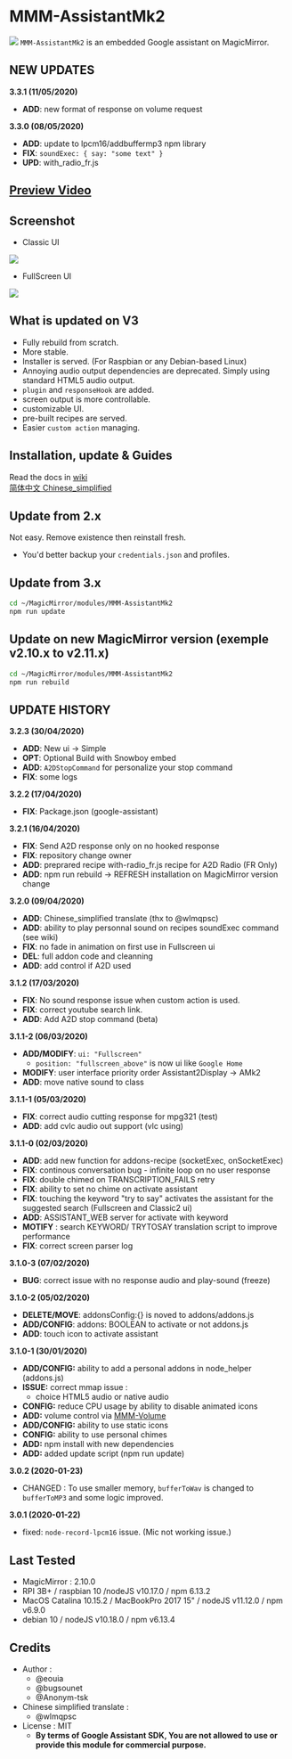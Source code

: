 # MMM-AssistantMk2
![](https://raw.githubusercontent.com/eouia/MMM-AssistantMk2/master/resources/AMk2_Big.png)
`MMM-AssistantMk2` is an embedded Google assistant on MagicMirror.

## NEW UPDATES

**3.3.1 (11/05/2020)**
 * **ADD**: new format of response on volume request

**3.3.0 (08/05/2020)**
 * **ADD**: update to lpcm16/addbuffermp3 npm library
 * **FIX**: `soundExec: { say: "some text" }`
 * **UPD**: with_radio_fr.js
 
## [**Preview Video**](https://youtu.be/e7Xg95mL8JE)

## Screenshot
- Classic UI

![](https://raw.githubusercontent.com/eouia/MMM-AssistantMk2/master/resources/previewUI.jpg)

- FullScreen UI

![](https://raw.githubusercontent.com/eouia/MMM-AssistantMk2/master/resources/previewFS.jpg)

## What is updated on V3
- Fully rebuild from scratch.
- More stable.
- Installer is served. (For Raspbian or any Debian-based Linux)
- Annoying audio output dependencies are deprecated. Simply using standard HTML5 audio output.
- `plugin` and `responseHook` are added.
- screen output is more controllable.
- customizable UI.
- pre-built recipes are served.
- Easier `custom action` managing.

## Installation, update & Guides
Read the docs in [wiki](https://github.com/eouia/MMM-AssistantMk2/wiki)<br>
[简体中文 Chinese_simplified](./translations/Chinese_simplified/README_zh-CN.md)
## Update from 2.x
Not easy. Remove existence then reinstall fresh.
- You'd better backup your `credentials.json` and profiles.

## Update from 3.x

```sh
cd ~/MagicMirror/modules/MMM-AssistantMk2
npm run update
```

## Update on new MagicMirror version (exemple v2.10.x to v2.11.x)
```sh
cd ~/MagicMirror/modules/MMM-AssistantMk2
npm run rebuild
```

## UPDATE HISTORY
**3.2.3 (30/04/2020)**
 * **ADD**: New ui -> Simple
 * **OPT**: Optional Build with Snowboy embed
 * **ADD**: `A2DStopCommand` for personalize your stop command
 * **FIX**: some logs

**3.2.2 (17/04/2020)**
 * **FIX**: Package.json (google-assistant)

**3.2.1 (16/04/2020)**
 * **FIX**: Send A2D response only on no hooked response
 * **FIX**: repository change owner
 * **ADD**: preprared recipe with-radio_fr.js recipe for A2D Radio (FR Only)
 * **ADD**: npm run rebuild -> REFRESH installation on MagicMirror version change

**3.2.0 (09/04/2020)**
 * **ADD**: Chinese_simplified translate (thx to @wlmqpsc)
 * **ADD**: ability to play personnal sound on recipes soundExec command (see wiki)
 * **FIX**: no fade in animation on first use in Fullscreen ui
 * **DEL**: full addon code and cleanning
 * **ADD**: add control if A2D used

**3.1.2 (17/03/2020)**
 * **FIX**: No sound response issue when custom action is used.
 * **FIX**: correct youtube search link.
 * **ADD**: Add A2D stop command (beta)

**3.1.1-2 (06/03/2020)**
 * **ADD/MODIFY**: `ui: "Fullscreen"`
   * `position: "fullscreen_above"` is now ui like `Google Home`
 * **MODIFY**: user interface priority order Assistant2Display -> AMk2
 * **ADD**: move native sound to class

**3.1.1-1 (05/03/2020)**
 * **FIX**: correct audio cutting response for mpg321 (test)
 * **ADD**: add cvlc audio out support (vlc using)

**3.1.1-0 (02/03/2020)**
 * **ADD**: add new function for addons-recipe (socketExec, onSocketExec)
 * **FIX**: continous conversation bug - infinite loop on no user response
 * **FIX**: double chimed on TRANSCRIPTION_FAILS retry
 * **FIX**: ability to set no chime on activate assistant
 * **FIX**: touching the keyword "try to say" activates the assistant for the suggested search (Fullscreen and Classic2 ui)
 * **ADD**: ASSISTANT_WEB server for activate with keyword
 * **MOTIFY** : search KEYWORD/ TRYTOSAY translation script to improve performance
 * **FIX**: correct screen parser log

**3.1.0-3 (07/02/2020)**
 * **BUG**: correct issue with no response audio and play-sound (freeze)

**3.1.0-2 (05/02/2020)**
 * **DELETE/MOVE**: addonsConfig:{} is noved to addons/addons.js
 * **ADD/CONFIG**: addons: BOOLEAN to activate or not addons.js
 * **ADD**: touch icon to activate assistant

**3.1.0-1 (30/01/2020)**
  * **ADD/CONFIG:** ability to add a personal addons in node_helper (addons.js)
  * **ISSUE:** correct mmap issue :
    * choice HTML5 audio or native audio
  * **CONFIG:** reduce CPU usage by ability to disable animated icons
  * **ADD:** volume control via [MMM-Volume](https://github.com/eouia/MMM-Volume)
  * **ADD/CONFIG:** ability to use static icons
  * **CONFIG:** ability to use personal chimes
  * **ADD:** npm install with new dependencies
  * **ADD:** added update script (npm run update)

**3.0.2 (2020-01-23)**
- CHANGED : To use smaller memory, `bufferToWav` is changed to `bufferToMP3` and some logic improved.

**3.0.1 (2020-01-22)**
- fixed: `node-record-lpcm16` issue. (Mic not working issue.)


## Last Tested
- MagicMirror : 2.10.0
- RPI 3B+ / raspbian 10 /nodeJS v10.17.0 / npm 6.13.2
- MacOS Catalina 10.15.2 / MacBookPro 2017 15" / nodeJS v11.12.0 / npm v6.9.0
- debian 10 / nodeJS v10.18.0 / npm v6.13.4

## Credits
- Author :
  - @eouia
  - @bugsounet
  - @Anonym-tsk
- Chinese simplified translate :
  - @wlmqpsc
- License : MIT
  - **By terms of Google Assistant SDK, You are not allowed to use or provide this module for commercial purpose.**
